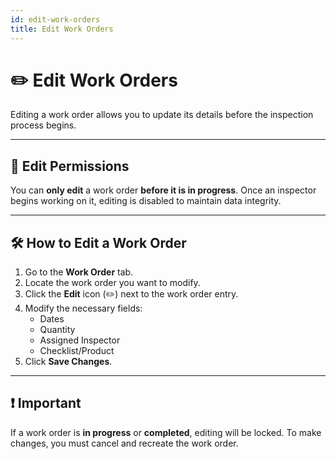 ```yaml
---
id: edit-work-orders
title: Edit Work Orders
---
```


# ✏️ Edit Work Orders

Editing a work order allows you to update its details before the inspection process begins.

---

## 🔐 Edit Permissions

You can **only edit** a work order **before it is in progress**. Once an inspector begins working on it, editing is disabled to maintain data integrity.

---

## 🛠️ How to Edit a Work Order

1. Go to the **Work Order** tab.
2. Locate the work order you want to modify.
3. Click the **Edit** icon (✏️) next to the work order entry.
4. Modify the necessary fields:
   - Dates
   - Quantity
   - Assigned Inspector
   - Checklist/Product
5. Click **Save Changes**.

---

## ❗ Important

If a work order is **in progress** or **completed**, editing will be locked. To make changes, you must cancel and recreate the work order.
